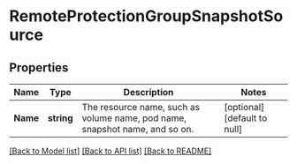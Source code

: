 # RemoteProtectionGroupSnapshotSource

## Properties
Name | Type | Description | Notes
------------ | ------------- | ------------- | -------------
**Name** | **string** | The resource name, such as volume name, pod name, snapshot name, and so on. | [optional] [default to null]

[[Back to Model list]](../README.md#documentation-for-models) [[Back to API list]](../README.md#documentation-for-api-endpoints) [[Back to README]](../README.md)

